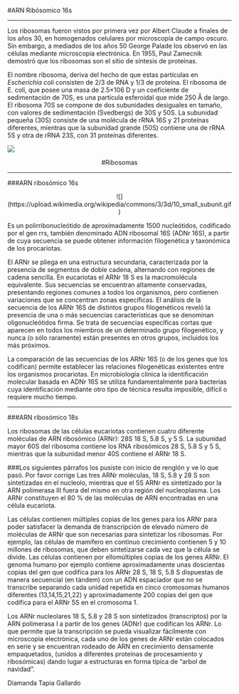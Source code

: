 #ARN Ribósomico 16s

----------
Los ribosomas fueron vistos por primera vez por Albert Claude a finales de los años 30, en homogenados celulares por microscopía de campo oscuro. Sin embargo, a mediados de los años 50 George Palade los observó en las células mediante microscopía electrónica. En 1955, Paul Zamecnik demostró que los ribosomas son el sitio de síntesis de proteínas. 

El nombre ribosoma, deriva del hecho de que estas partículas en *Escherichia coli* consisten de 2/3 de RNA y 1/3 de proteína. El ribosoma de E. coli, que posee una masa de 2.5×106 D y un coeficiente de sedimentación de 70S, es una partícula esferoidal que mide 250 Å de largo.
El ribosoma 70S se compone de dos subunidades desiguales en tamaño, con valores de sedimentación (Svedbergs) de 30S y 50S. La subunidad pequeña (30S) consiste de una molécula de rRNA 16S y 21 proteínas diferentes, mientras que la subunidad grande (50S) contiene una de rRNA 5S y otra de rRNA 23S, con 31 proteínas diferentes. 

![](http://pendientedemigracion.ucm.es/info/genetica/grupod/Traduccion/ribosom.jpg)<center> 
#Ribosomas
 </center>


----------

###ARN ribosómico 16s 

<center>![](https://upload.wikimedia.org/wikipedia/commons/3/3d/10_small_subunit.gif)</center>


Es un polirribonucleótido de aproximadamente 1500 nucleótidos, codificado por el gen rrs, también denominado ADN ribosomal 16S (ADNr 16S), a partir de cuya secuencia se puede obtener información filogenética y taxonómica de los procariotas.

El ARNr se pliega en una estructura secundaria, caracterizada por la presencia de segmentos de doble cadena, alternando con regiones de cadena sencilla. En eucariotas el ARNr 18 S es la macromolécula equivalente. Sus secuencias se encuentran altamente conservadas, presentando regiones comunes a todos los organismos, pero contienen variaciones que se concentran zonas específicas.
El análisis de la secuencia de los ARNr 16S de distintos grupos filogenéticos reveló la presencia de una o más secuencias características que se denominan oligonucleótidos firma. Se trata de secuencias específicas cortas que aparecen en todos los miembros de un determinado grupo filogenético, y nunca (o sólo raramente) están presentes en otros grupos, incluidos los más próximos.

La comparación de las secuencias de los ARNr 16S (o de los genes que los codifican) permite establecer las relaciones filogenéticas existentes entre los organismos procariotas. En microbiología clínica la identificación molecular basada en ADNr 16S se utiliza fundamentalmente para bacterias cuya identificación mediante otro tipo de técnica resulta imposible, difícil o requiere mucho tiempo.

----------
###ARN ribosómico 18s

 Los ribosomas de las células eucariotas contienen cuatro diferente moléculas de ARN ribosómico (ARNr): 28S  18 S, 5.8 S, y 5 S. La subunidad mayor 60S del ribosoma contiene los RNA ribosómicos 28 S, 5.8 S y 5 S, mientras que la subunidad menor 40S contiene el ARNr 18 S.

###Los siguientes párrafos los pusiste con inicio de renglón y ve lo que pasó. Por favor corrige
Las tres ARNr moléculas, 18 S, 5.8 y 28 S son sintetizadas en el
nucleolo, mientras que el 5S ARNr es sintetizado por la ARN polimerasa III fuera
del mismo en otra región del nucleoplasma. Los ARNr constituyen el 80 % de las
moléculas de ARN encontradas en una célula eucariota.

Las células contienen múltiples copias de los genes para los ARNr para poder
satisfacer la demanda de transcripción de elevado número de moléculas de ARNr
que son necesarias para sintetizar los ribosomas. Por ejemplo, las células de
mamífero en continuo crecimiento contienen 5 y 10 millones de ribosomas, que
deben sintetizarse cada vez que la célula se divide. 
Las células contienen por ellomúltiples copias de los genes ARNr. El genoma humano por ejemplo contiene aproximadamente unas doscientas copias del gen que codifica para los ARNr 28 S, 18 S, 5.8 S dispuestas de manera secuencial (en tándem) con un ADN espaciador que no se transcribe separando cada unidad repetida en cinco cromosomas humanos diferentes (13,14,15,21,22) y aproximadamente 200 copias del gen que codifica para el ARNr 5S en el cromosoma 1.

Los ARNr nucleolares 18 S, 5.8 y 28 S son sintetizados (transcriptos) por la ARN
polimerasa I a partir de los genes (ADNr) que codifican los ARNr. Lo que permite
que la transcripción se pueda visualizar fácilmente con microscopia electrónica,
cada uno de los genes de ARNr están colocados en serie y se encuentran rodeado
de ARN en crecimiento densamente empaquetados, (unidos a diferentes proteínas
de procesamiento y ribosómicas) dando lugar a estructuras en forma típica de
“arbol de navidad”.

Diamanda Tapia Gallardo